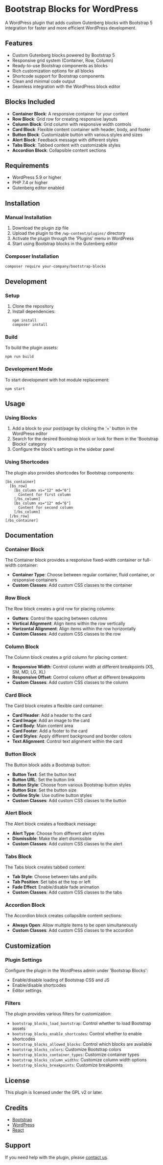 # Bootstrap Blocks for WordPress

A WordPress plugin that adds custom Gutenberg blocks with Bootstrap 5 integration for faster and more efficient WordPress development.

## Features

- Custom Gutenberg blocks powered by Bootstrap 5
- Responsive grid system (Container, Row, Column)
- Ready-to-use Bootstrap components as blocks
- Rich customization options for all blocks
- Shortcode support for Bootstrap components
- Clean and minimal code output
- Seamless integration with the WordPress block editor

## Blocks Included

- **Container Block**: A responsive container for your content
- **Row Block**: Grid row for creating responsive layouts
- **Column Block**: Grid column with responsive width controls
- **Card Block**: Flexible content container with header, body, and footer
- **Button Block**: Customizable button with various styles and sizes
- **Alert Block**: Feedback message with different styles
- **Tabs Block**: Tabbed content with customizable styles
- **Accordion Block**: Collapsible content sections

## Requirements

- WordPress 5.9 or higher
- PHP 7.4 or higher
- Gutenberg editor enabled

## Installation

### Manual Installation

1. Download the plugin zip file
2. Upload the plugin to the `/wp-content/plugins/` directory
3. Activate the plugin through the 'Plugins' menu in WordPress
4. Start using Bootstrap blocks in the Gutenberg editor

### Composer Installation

```
composer require your-company/bootstrap-blocks
```

## Development

### Setup

1. Clone the repository
2. Install dependencies:
   ```
   npm install
   composer install
   ```

### Build

To build the plugin assets:

```
npm run build
```

### Development Mode

To start development with hot module replacement:

```
npm start
```

## Usage

### Using Blocks

1. Add a block to your post/page by clicking the '+' button in the WordPress editor
2. Search for the desired Bootstrap block or look for them in the 'Bootstrap Blocks' category
3. Configure the block's settings in the sidebar panel

### Using Shortcodes

The plugin also provides shortcodes for Bootstrap components:

```
[bs_container]
  [bs_row]
    [bs_column xs="12" md="6"]
      Content for first column
    [/bs_column]
    [bs_column xs="12" md="6"]
      Content for second column
    [/bs_column]
  [/bs_row]
[/bs_container]
```

## Documentation

### Container Block

The Container block provides a responsive fixed-width container or full-width container:

- **Container Type**: Choose between regular container, fluid container, or responsive containers
- **Custom Classes**: Add custom CSS classes to the container

### Row Block

The Row block creates a grid row for placing columns:

- **Gutters**: Control the spacing between columns
- **Vertical Alignment**: Align items within the row vertically
- **Horizontal Alignment**: Align items within the row horizontally
- **Custom Classes**: Add custom CSS classes to the row

### Column Block

The Column block creates a grid column for placing content:

- **Responsive Width**: Control column width at different breakpoints (XS, SM, MD, LG, XL)
- **Responsive Offset**: Control column offset at different breakpoints
- **Custom Classes**: Add custom CSS classes to the column

### Card Block

The Card block creates a flexible card container:

- **Card Header**: Add a header to the card
- **Card Image**: Add an image to the card
- **Card Body**: Main content area
- **Card Footer**: Add a footer to the card
- **Card Styles**: Apply different background and border colors
- **Text Alignment**: Control text alignment within the card

### Button Block

The Button block adds a Bootstrap button:

- **Button Text**: Set the button text
- **Button URL**: Set the button link
- **Button Style**: Choose from various Bootstrap button styles
- **Button Size**: Set the button size
- **Outline Style**: Use outline button styles
- **Custom Classes**: Add custom CSS classes to the button

### Alert Block

The Alert block creates a feedback message:

- **Alert Type**: Choose from different alert styles
- **Dismissible**: Make the alert dismissible
- **Custom Classes**: Add custom CSS classes to the alert

### Tabs Block

The Tabs block creates tabbed content:

- **Tab Style**: Choose between tabs and pills
- **Tab Position**: Set tabs at the top or left
- **Fade Effect**: Enable/disable fade animation
- **Custom Classes**: Add custom CSS classes to the tabs

### Accordion Block

The Accordion block creates collapsible content sections:

- **Always Open**: Allow multiple items to be open simultaneously
- **Custom Classes**: Add custom CSS classes to the accordion

## Customization

### Plugin Settings

Configure the plugin in the WordPress admin under 'Bootstrap Blocks':

- Enable/disable loading of Bootstrap CSS and JS
- Enable/disable shortcodes
- Editor settings

### Filters

The plugin provides various filters for customization:

- `bootstrap_blocks_load_bootstrap`: Control whether to load Bootstrap assets
- `bootstrap_blocks_enable_shortcodes`: Control whether to enable shortcodes
- `bootstrap_blocks_allowed_blocks`: Control which blocks are available
- `bootstrap_blocks_colors`: Customize Bootstrap colors
- `bootstrap_blocks_container_types`: Customize container types
- `bootstrap_blocks_column_widths`: Customize column width options
- `bootstrap_blocks_breakpoints`: Customize breakpoints

## License

This plugin is licensed under the GPL v2 or later.

## Credits

- [Bootstrap](https://getbootstrap.com/)
- [WordPress](https://wordpress.org/)
- [React](https://reactjs.org/)

## Support

If you need help with the plugin, please [contact us](https://frank-moreno.com/contact).